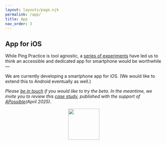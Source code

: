 ```yaml
---
layout: layouts/page.njk
permalink: /app/
title: App
nav_order: 3
---
```


<h2>App for iOS</h2>
          <p>
            While Ping Practice is tool agnostic, a
            <a href="https://ping-practice.gitbook.io/pings/experiments" target="_blank"
              >series of experiments</a
            >
            have led us to think an accessible and dedicated app for smartphone
            would be worthwhile —
          </p>
          <p>
            We are currently developing a smartphone app for iOS. (We would like to extend this to Android eventually as well.)
          </p>
          <p>
             <i>Please <a href="https://forms.gle/aozYLH1Cxpt5YqLNA" target="_blank">be in touch</a> if you would like to try the beta. In the meantime, we invite you to review this <a href="https://apossible.com/applied-experiments/ping-practice" target="_blank">case study</a>, published with the support of <a href="https://apossible.com/" target="_blank">APossible</a>(April 2025)</i>.
          </p>
          </p>
          <figure style="text-align: center">
            <img src="/assets/images/ping-practice-app-icon.png" width="100" />
          </figure>
        
